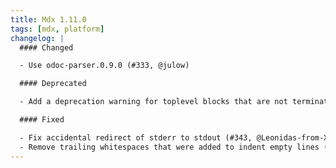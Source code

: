 ```yaml
---
title: Mdx 1.11.0
tags: [mdx, platform]
changelog: |
  #### Changed

  - Use odoc-parser.0.9.0 (#333, @julow)

  #### Deprecated

  - Add a deprecation warning for toplevel blocks that are not terminated with `;;` (#342, @Leonidas-from-XIV)

  #### Fixed

  - Fix accidental redirect of stderr to stdout (#343, @Leonidas-from-XIV)
  - Remove trailing whitespaces that were added to indent empty lines (#341, @gpetiot)
---
```

